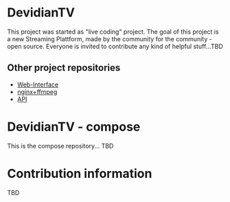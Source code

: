 # DevidianTV

This project was started as "live coding" project. The goal of this project is a new Streaming Plattform, made by the community for the community - open source. Everyone is invited to contribute any kind of helpful stuff...TBD

## Other project repositories
- [Web-Interface](https://github.com/Devidian/devidian-tv-app)
- [nginx+ffmpeg](https://github.com/Devidian/docker-nginx-rtmp)
- [API](https://github.com/Devidian/devidian-tv-api)


# DevidianTV - compose

This is the compose repository... TBD

# Contribution information
TBD